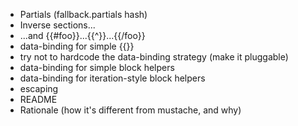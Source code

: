 * Partials (fallback.partials hash)
* Inverse sections...
* ...and {{#foo}}...{{^}}...{{/foo}}
* data-binding for simple {{}}
* try not to hardcode the data-binding strategy (make it pluggable)
* data-binding for simple block helpers
* data-binding for iteration-style block helpers
* escaping
* README
* Rationale (how it's different from mustache, and why)
